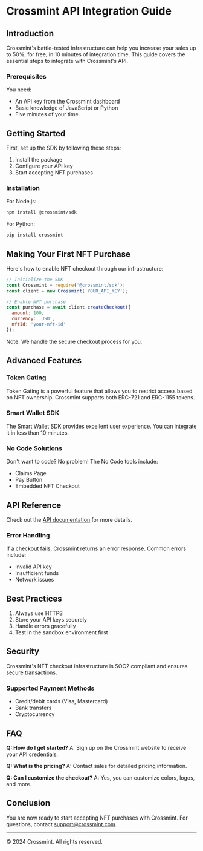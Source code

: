 # Crossmint API Integration Guide

## Introduction

Crossmint's battle-tested infrastructure can help you increase your sales up to 50%, for free, in 10 minutes of integration time. This guide covers the essential steps to integrate with Crossmint's API.

### Prerequisites

You need:
- An API key from the Crossmint dashboard
- Basic knowledge of JavaScript or Python
- Five minutes of your time

## Getting Started

First, set up the SDK by following these steps:

1. Install the package
2. Configure your API key
3. Start accepting NFT purchases

### Installation

For Node.js:
```bash
npm install @crossmint/sdk
```

For Python:
```bash
pip install crossmint
```

## Making Your First NFT Purchase

Here's how to enable NFT checkout through our infrastructure:

```javascript
// Initialize the SDK
const Crossmint = require('@crossmint/sdk');
const client = new Crossmint('YOUR_API_KEY');

// Enable NFT purchase
const purchase = await client.createCheckout({
  amount: 100,
  currency: 'USD',
  nftId: 'your-nft-id'
});
```

Note: We handle the secure checkout process for you.

## Advanced Features

### Token Gating

Token Gating is a powerful feature that allows you to restrict access based on NFT ownership. Crossmint supports both ERC-721 and ERC-1155 tokens.

### Smart Wallet SDK

The Smart Wallet SDK provides excellent user experience. You can integrate it in less than 10 minutes.

### No Code Solutions

Don't want to code? No problem! The No Code tools include:
- Claims Page
- Pay Button
- Embedded NFT Checkout

## API Reference

Check out the [API documentation](https://docs.crossmint.com) for more details.

### Error Handling

If a checkout fails, Crossmint returns an error response. Common errors include:
- Invalid API key
- Insufficient funds
- Network issues

## Best Practices

1. Always use HTTPS
2. Store your API keys securely
3. Handle errors gracefully
4. Test in the sandbox environment first

## Security

Crossmint's NFT checkout infrastructure is SOC2 compliant and ensures secure transactions.

### Supported Payment Methods
- Credit/debit cards (Visa, Mastercard)
- Bank transfers
- Cryptocurrency

## FAQ

**Q: How do I get started?**
A: Sign up on the Crossmint website to receive your API credentials.

**Q: What is the pricing?**
A: Contact sales for detailed pricing information.

**Q: Can I customize the checkout?**
A: Yes, you can customize colors, logos, and more.

## Conclusion

You are now ready to start accepting NFT purchases with Crossmint. For questions, contact support@crossmint.com.

---
© 2024 Crossmint. All rights reserved.

